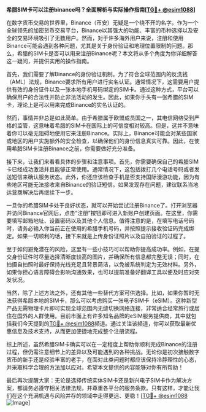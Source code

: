 **希腊SIM卡可以注册binance吗？全面解析与实际操作指南[[TG💪+ @esim1088](https://t.me/s/esim1088)]**

在数字货币交易的世界里，Binance（币安）无疑是一个绕不开的名字。作为一个全球领先的加密货币交易平台，Binance以其强大的功能、丰富的币种选择以及安全的交易环境吸引了无数用户。然而，对于许多海外用户来说，注册和使用Binance可能会遇到各种问题，尤其是关于身份验证和地理位置限制的问题。那么，希腊的SIM卡是否可以用来注册Binance呢？本文将从多个角度为你详细解答这一疑问，并提供实用的操作指南。

首先，我们需要了解Binance的身份验证机制。为了符合全球范围内的反洗钱（AML）法规，Binance要求所有用户进行实名认证。通常情况下，这需要用户提供有效的身份证件以及一张本地手机号码绑定的SIM卡。通过这种方式，平台可以确保用户的合法性并防止非法活动的发生。因此，如果你手头有一张希腊的SIM卡，理论上是可以用来完成Binance的实名认证的。

然而，事情并非总是如此简单。由于希腊属于欧盟成员国之一，其电信网络受到严格的监管，这意味着希腊的SIM卡在国际上的可信度相对较高。但是，这并不意味着你可以毫无阻碍地使用它来注册Binance。实际上，Binance可能会对某些国家或地区的用户实施额外的安全检查，以确保他们的身份信息真实可靠。因此，在使用希腊SIM卡注册Binance之前，你需要做好充分准备。

接下来，让我们来看看具体的步骤和注意事项。首先，你需要确保自己的希腊SIM卡已经成功激活并且能够正常使用。通常情况下，这包括拨打几个电话号码或者发送短信来确认服务状态。此外，你还应该检查手机是否支持国际漫游功能，因为有些地区可能无法接收来自Binance的验证短信。如果发现存在问题，建议联系当地运营商解决后再继续下一步。

一旦你的希腊SIM卡处于良好状态，就可以开始尝试注册Binance了。打开浏览器并访问Binance官网后，点击“注册”按钮即可进入新账户创建页面。在这里，你需要填写邮箱地址、设置密码以及其他个人信息。值得注意的是，在填写电话号码时，请务必输入你当前正在使用的希腊手机号码，并按照提示接收验证码完成绑定。如果一切顺利的话，接下来就是上传身份证照片以及自拍验证的过程了。

至于如何避免潜在的风险，这里有一些小技巧可以帮助你提高成功率。例如，在提交身份证件时尽量选择清晰度较高的图片，并确保所有信息都完整无误；同时，在拍摄自拍照时最好保持光线充足且背景简洁，以免被系统判定为无效材料。另外，如果你担心语言障碍会影响沟通效果，也可以提前准备好翻译工具以便及时应对突发状况。

当然，除了上述方法之外，还有其他一些替代方案可供选择。比如，如果你暂时无法获得希腊本地的SIM卡，那么可以考虑购买一张电子SIM卡（eSIM）。这种新型产品无需物理卡片即可实现全球范围内无缝切换网络连接，非常适合经常旅行或居住在国外的人群使用。目前市面上有许多知名品牌的eSIM服务提供商，其中就包括我们今天提到的[TG💪+ @esim1088](https://t.me/s/esim1088)频道。通过关注该频道，你可以获取最新优惠信息及技术支持，从而更加便捷地完成整个注册流程。

综上所述，虽然希腊SIM卡确实可以在一定程度上帮助你顺利完成Binance的注册过程，但仍需注意细节上的差异以及可能遇到的各种挑战。无论你是初次接触数字货币的新手还是经验丰富的老手，在面对此类问题时都应该保持冷静理性的心态，并采取科学合理的方法加以应对。希望本文提供的内容能够对你有所帮助！

最后再次提醒大家：无论是选择传统实体SIM卡还是新兴电子SIM卡作为解决方案，都请务必遵守相关法律法规，并尊重各平台的服务条款。只有这样，才能让我们在这个充满机遇与风险并存的领域中走得更远、更稳！[[TG💪+ @esim1088](https://t.me/s/esim1088) ![Image](https://i.postimg.cc/4NQfJmqS/Snipaste-2025-05-13-00-14-12.png)]